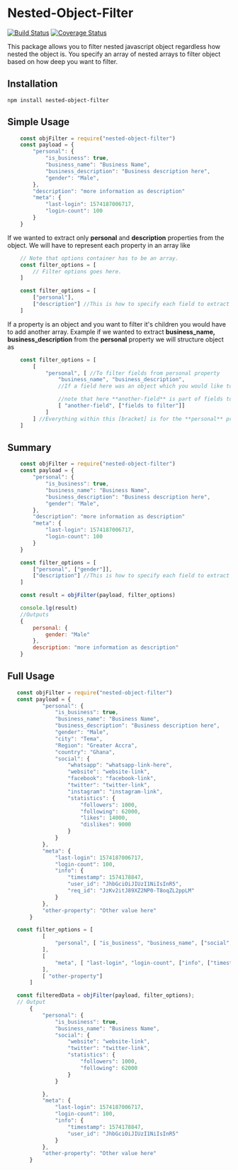 # Nested-Object-Filter
[![Build Status](https://travis-ci.org/MohammedBashiru/nested-object-filter.svg?branch=master)](https://travis-ci.org/MohammedBashiru/nested-object-filter) [![Coverage Status](https://coveralls.io/repos/github/MohammedBashiru/nested-object-filter/badge.svg?branch=master)](https://coveralls.io/github/MohammedBashiru/nested-object-filter?branch=master)

This package allows you to filter nested javascript object regardless how nested the object is.
You specify an array of nested arrays to filter object based on how deep you want to filter.

## Installation
```npm install nested-object-filter```

## Simple Usage
```javascript
    const objFilter = require("nested-object-filter")
    const payload = {
        "personal": {
            "is_business": true,
            "business_name": "Business Name",
            "business_description": "Business description here",
            "gender": "Male",
        },
        "description": "more information as description"
        "meta": {
            "last-login": 1574187006717,
            "login-count": 100
        }
    }
```
If we wanted to extract only **personal** and **description** properties from the object. We will have to represent each property in an array like

```javascript
    // Note that options container has to be an array.
    const filter_options = [
        // Filter options goes here.
    ]

    const filter_options = [
        ["personal"],
        ["description"] //This is how to specify each field to extract from object.
    ]
```

If a property is an object and you want to filter it's children you would have to add another array. Example
if we wanted to extract **business_name, business_description** from the **personal** property we will structure object as
```javascript
    const filter_options = [
        [
            "personal", [ //To filter fields from personal property
                "business_name", "business_description",
                //If a field here was an object which you would like to filter its properties, You will have to open another [bracket] like

                //note that here **another-field** is part of fields to filter for **personal** 
                [ "another-field", ["fields to filter"]]
            ]
        ] //Everything within this [bracket] is for the **personal** property
    ]

```

## Summary

```javascript
    const objFilter = require("nested-object-filter")
    const payload = {
        "personal": {
            "is_business": true,
            "business_name": "Business Name",
            "business_description": "Business description here",
            "gender": "Male",
        },
        "description": "more information as description"
        "meta": {
            "last-login": 1574187006717,
            "login-count": 100
        }
    }

    const filter_options = [
        ["personal", ["gender"]],
        ["description"] //This is how to specify each field to extract from object.
    ]

    const result = objFilter(payload, filter_options)

    console.lg(result)
    //Outputs
    {
        personal: {
            gender: "Male"
        },
        description: "more information as description"
    }


```

## Full Usage

 ```javascript
    const objFilter = require("nested-object-filter")
    const payload = {
            "personal": {
                "is_business": true,
                "business_name": "Business Name",
                "business_description": "Business description here",
                "gender": "Male",
                "city": "Tema",
                "Region": "Greater Accra",
                "country": "Ghana",
                "social": {
                    "whatsapp": "whatsapp-link-here",
                    "website": "website-link",
                    "facebook": "facebook-link",
                    "twitter": "twitter-link",
                    "instagram": "instagram-link",
                    "statistics": {
                        "followers": 1000,
                        "following": 62000,
                        "likes": 14000,
                        "dislikes": 9000
                    }
                }
            },
            "meta": {
                "last-login": 1574187006717,
                "login-count": 100,
                "info": {
                    "timestamp": 1574178847,
                    "user_id": "JhbGciOiJIUzI1NiIsInR5",
                    "req_id": "JzKv2itJ89XZ2NP0-T8oqZL2ppLM"
                }
            },
            "other-property": "Other value here"
        }

    const filter_options = [
            [
                "personal", [ "is_business", "business_name", ["social", ["website", "twitter", ["statistics", ["followers", "following"]] ]] ]
            ],
            [
                "meta", [ "last-login", "login-count", ["info", ["timestamp", "user_id"]] ]
            ],
            [ "other-property"]
        ]

    const filteredData = objFilter(payload, filter_options);
    // Output
        {
            "personal": {
                "is_business": true,
                "business_name": "Business Name",
                "social": {
                    "website": "website-link",
                    "twitter": "twitter-link",
                    "statistics": {
                        "followers": 1000,
                        "following": 62000
                    }
                }

            },
            "meta": {
                "last-login": 1574187006717,
                "login-count": 100,
                "info": {
                    "timestamp": 1574178847,
                    "user_id": "JhbGciOiJIUzI1NiIsInR5"
                }
            },
            "other-property": "Other value here"
        }
```